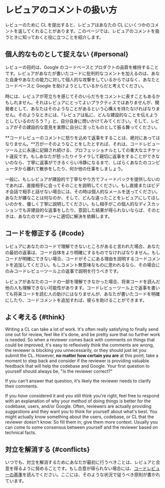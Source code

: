 # レビュアのコメントの扱い方



レビューのために CL を提出すると、レビュアはあなたの CL にいくつかのコメントを返してくれることがあります。このページでは、レビュアのコメントを扱うときに知っておくと役に立つことを紹介します。

## 個人的なものとして捉えない {#personal}

レビューの目的は、Google のコードベースとプロダクトの品質を維持することです。レビュアがあなたが書いたコードに批判的なコメントを加えるのは、あなた自身やあなたの能力に対して個人的な攻撃をしているからではなく、あなたとコードベースと Google を助けようとしているからだと考えてください。

時には、レビュアが苛立ちを感じてそのいらだちをコメントに表すこともあるかもしれません。それはレビュアにとってよいプラクティスではありませんが、開発者として、あなたはそのようなことがあるという心構えを持たなければなりません。そのようなときには、「レビュアは私に、どんな建設的なことを伝えようとしているのだろう？」と、自分自身に問いかけてみてください。そして、レビュアがその建設的な意見を実際に自分に言ったものとして振る舞ってください。

**コードレビューのコメントに怒りを込めて返事をすることは、絶対にあってはなりません。**万が一そのようなことをしたとすれば、それは、コードレビューツール上に永遠に記録され続ける、プロフェッショナルとしての重大なエチケット違反です。もしあなたが怒ったりイライラして親切に返事をすることができないのなら、丁寧に返事ができるくらい冷静になるまで、しばらくあなたのコンピュータから離れて散歩をしたり、何か他の仕事をしましょう。

一般に、もしレビュアが建設的で丁寧なやり方でフィードバックを提供しないのであれば、直接相手に会ってそのことを説明してください。もし直接またはビデオ会話で相手と話せない場合には、その時は個人的なメールを送ってください。あなたが嫌なことは何なのか、そして、どんな違ったことをレビュアにしてほしいのかを、優しく丁寧に説明してください。もし相手がこの個人的なディスカッションでも非建設的な返事をしたり、意図した結果が得られないならば、そのときは、あなたのマネージャに適切に解決を依頼します。

## コードを修正する {#code}

レビュアにあなたのコードで理解できないところがあると言われた場合、あなたの最初の返事は、コード自体をより明確にするものでなければなりません。もしコードが明確にできない場合、コードがそこにある理由を説明するコードコメントを追加してください。もしコメント無意味なものに思われるなら、その場合にのみコードレビューツール上の返事で説明を行うべきです。

レビュアがあなたのコードの一部を理解できなかった場合、将来コードを読んだ他の人も理解できない可能性があります。コードレビューツール上で返事を書いても将来コードを読む人の助けにはなりませんが、あなたが書いたコードを明確にしたり、コードコメントを追加すれば、彼らを助けることができます。

## よく考える {#think}

Writing a CL can take a lot of work. It's often really satisfying to finally
send one out for review, feel like it's done, and be pretty sure that no further
work is needed. So when a reviewer comes back with comments on things that could
be improved, it's easy to reflexively think the comments are wrong, the reviewer
is blocking you unnecessarily, or they should just let you submit the CL.
However, **no matter how certain you are** at this point, take a moment to step
back and consider if the reviewer is providing valuable feedback that will help
the codebase and Google. Your first question to yourself should always be, "Is
the reviewer correct?"

If you can't answer that question, it's likely the reviewer needs to clarify
their comments.

If you *have* considered it and you still think you're right, feel free to
respond with an explanation of why your method of doing things is better for the
codebase, users, and/or Google. Often, reviewers are actually providing
*suggestions* and they want you to think for yourself about what's best. You
might actually know something about the users, codebase, or CL that the reviewer
doesn't know. So fill them in; give them more context. Usually you can come to
some consensus between yourself and the reviewer based on technical facts.

## 対立を解消する {#conflicts}

いつでも、対立を解消するためにあなたが最初に行うべきことは、レビュアと合意を得るように努めることです。もし合意が得られない場合には、[コードレビューの基準](../reviewer/standard.md)を読んでください。ここには、そのような状況で従うべき原則が書かれています。
